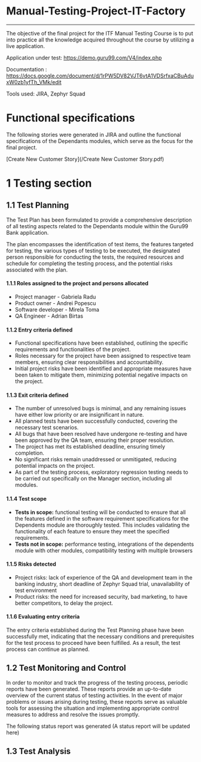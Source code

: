 # Manual-Testing-Project-IT-Factory
-------------
The objective of the final project for the ITF Manual Testing Course is to put into practice all the knowledge acquired throughout the course by utilizing a live application.

Application under test: https://demo.guru99.com/V4/index.php

Documentation : https://docs.google.com/document/d/1rPW5DV82VJT6vtA1VDSrfxaCBuAduxW0zb1yfTh_VMk/edit 

Tools used: JIRA, Zephyr Squad 

# Functional specifications

The following stories were generated in JIRA and outline the functional specifications of the Dependants modules, which serve as the focus for the final project.

[Create New Customer Story](/Create New Customer Story.pdf)



# 1 Testing section

## 1.1 Test Planning

The Test Plan has been formulated to provide a comprehensive description of all testing aspects related to the Dependants module within the Guru99 Bank application.

The plan encompasses the identification of test items, the features targeted for testing, the various types of testing to be executed, the designated person responsible for conducting the tests, the required resources and schedule for completing the testing process, and the potential risks associated with the plan.

#### 1.1.1 Roles assigned to the project and persons allocated

* Project manager - Gabriela Radu
* Product owner - Andrei Popescu
* Software developer - Mirela Toma
* QA Engineer - Adrian Birtas

#### 1.1.2 Entry criteria defined

 *  Functional specifications have been established, outlining the specific requirements and functionalities of the project.
 *  Roles necessary for the project have been assigned to respective team members, ensuring clear responsibilities and accountability.
 *  Initial project risks have been identified and appropriate measures have been taken to mitigate them, minimizing potential negative impacts on the project.

#### 1.1.3 Exit criteria defined

*   The number of unresolved bugs is minimal, and any remaining issues have either low priority or are insignificant in nature.
*   All planned tests have been successfully conducted, covering the necessary test scenarios.
*   All bugs that have been resolved have undergone re-testing and have been approved by the QA team, ensuring their proper resolution.
*   The project has met its established deadline, ensuring timely completion.
*   No significant risks remain unaddressed or unmitigated, reducing potential impacts on the project.
*   As part of the testing process, exploratory regression testing needs to be carried out specifically on the Manager section, including all modules.

#### 1.1.4 Test scope

* __Tests in scope:__ functional testing will be conducted to ensure that all the features defined in the software requirement specifications for the Dependents module are thoroughly tested. This includes validating the functionality of each feature to ensure they meet the specified requirements.
* __Tests not in scope:__ performance testing, integrations of the dependents module with other modules, compatibility testing with multiple browsers

#### 1.1.5 Risks detected

* Project risks: lack of experience of the QA and development team in the banking industry, short deadline of Zephyr Squad trial, unavailability of test environment
* Product risks: the need for increased security, bad marketing, to have better competitors, to delay the project.

#### 1.1.6 Evaluating entry criteria

The entry criteria established during the Test Planning phase have been successfully met, indicating that the necessary conditions and prerequisites for the test process to proceed have been fulfilled. As a result, the test process can continue as planned.

## 1.2 Test Monitoring and Control

In order to monitor and track the progress of the testing process, periodic reports have been generated. These reports provide an up-to-date overview of the current status of testing activities. In the event of major problems or issues arising during testing, these reports serve as valuable tools for assessing the situation and implementing appropriate control measures to address and resolve the issues promptly.

The following status report was generated (A status report will be updated here)

## 1.3 Test Analysis


